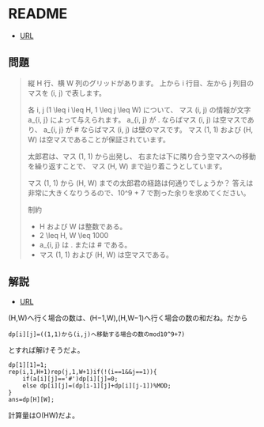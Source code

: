 # README
- [URL](https://atcoder.jp/contests/dp/tasks/dp_h)

## 問題
>縦 H 行、横 W 列のグリッドがあります。
>上から i 行目、左から j 列目のマスを (i, j) で表します。
>
>各 i, j (1 \leq i \leq H, 1 \leq j \leq W) について、
>マス (i, j) の情報が文字 a_{i, j} によって与えられます。
>a_{i, j} が . ならばマス (i, j) は空マスであり、
>a_{i, j} が # ならばマス (i, j) は壁のマスです。
>マス (1, 1) および (H, W) は空マスであることが保証されています。
>
>太郎君は、マス (1, 1) から出発し、
>右または下に隣り合う空マスへの移動を繰り返すことで、
>マス (H, W) まで辿り着こうとしています。
>
>マス (1, 1) から (H, W) までの太郎君の経路は何通りでしょうか？
>答えは非常に大きくなりうるので、10^9 + 7 で割った余りを求めてください。
>
>制約
>
>* H および W は整数である。
>* 2 \leq H, W \leq 1000
>* a_{i, j} は . または # である。
>* マス (1, 1) および (H, W) は空マスである。

## 解説
- [URL](https://kyopro-friends.hatenablog.com/entry/2019/01/12/231000)

(H,W)へ行く場合の数は、(H−1,W),(H,W−1)へ行く場合の数の和だね。だから
```
dp[i][j]=((1,1)から(i,j)へ移動する場合の数のmod10^9+7)
```
とすれば解けそうだよ。

```
dp[1][1]=1;
rep(i,1,H+1)rep(j,1,W+1)if(!(i==1&&j==1)){
    if(a[i][j]=='#')dp[i][j]=0;
    else dp[i][j]=(dp[i-1][j]+dp[i][j-1])%MOD;
}
ans=dp[H][W];
```

計算量はO(HW)だよ。
